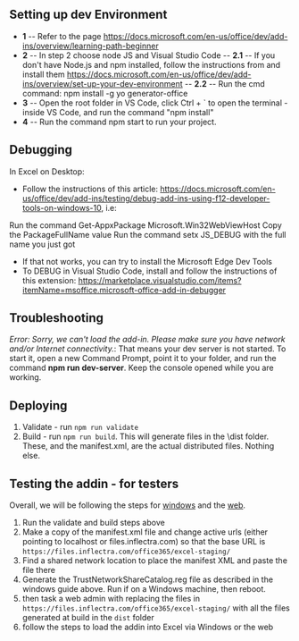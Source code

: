 ## Setting up dev Environment

- **1** -- Refer to the page https://docs.microsoft.com/en-us/office/dev/add-ins/overview/learning-path-beginner
- **2** -- In step 2 choose node JS and Visual Studio Code
-- **2.1** -- If you don't have Node.js and npm installed, follow the instructions from and install them https://docs.microsoft.com/en-us/office/dev/add-ins/overview/set-up-your-dev-environment
-- **2.2** -- Run the cmd command: npm install -g yo generator-office
- **3** -- Open the root folder in VS Code, click Ctrl + ` to open the terminal - inside VS Code, and run the command "npm install"
- **4** -- Run the command npm start to run your project.

## Debugging

In Excel on Desktop:
* Follow the instructions of this article: https://docs.microsoft.com/en-us/office/dev/add-ins/testing/debug-add-ins-using-f12-developer-tools-on-windows-10, i.e: 

Run the command Get-AppxPackage Microsoft.Win32WebViewHost
Copy the PackageFullName value
Run the command setx JS_DEBUG <PackageFullName> with the full name you just got

* If that not works, you can try to install the Microsoft Edge Dev Tools
* To DEBUG in Visual Studio Code, install and follow the instructions of this extension: https://marketplace.visualstudio.com/items?itemName=msoffice.microsoft-office-add-in-debugger

## Troubleshooting

*Error: Sorry, we can't load the add-in. Please make sure you have network and/or Internet connectivity.*: That means your dev server is not started. To start it, open a new Command Prompt, point it to your folder, and run the command **npm run dev-server**. Keep the console opened while you are working.

## Deploying
1. Validate - run `npm run validate`
2. Build - run `npm run build`. This will generate files in the \dist folder. These, and the manifest.xml, are the actual distributed files. Nothing else.

## Testing the addin - for testers
Overall, we will be following the steps for [windows](https://docs.microsoft.com/en-us/office/dev/add-ins/testing/create-a-network-shared-folder-catalog-for-task-pane-and-content-add-ins) and the [web](https://docs.microsoft.com/en-us/office/dev/add-ins/testing/sideload-office-add-ins-for-testing).

1. Run the validate and build steps above
2. Make a copy of the manifest.xml file and change active urls (either pointing to localhost or files.inflectra.com) so that the base URL is `https://files.inflectra.com/office365/excel-staging/`
3. Find a shared network location to place the manifest XML and paste the file there
4. Generate the TrustNetworkShareCatalog.reg file as described in the windows guide above. Run if on a Windows machine, then reboot.
5. then task a web admin with replacing the files in `https://files.inflectra.com/office365/excel-staging/` with all the files generated at build in the `dist` folder
6. follow the steps to load the addin into Excel via Windows or the web